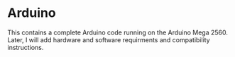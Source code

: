 # Arduino
This contains a complete Arduino code running on the Arduino Mega 2560. Later, I will add hardware and software requirments and compatibility instructions. 


